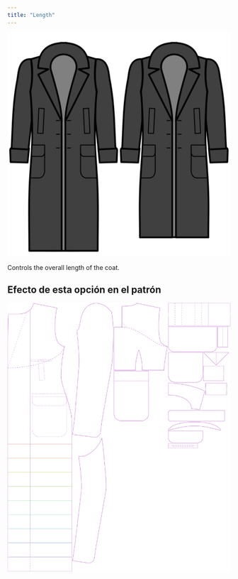 ```yaml
---
title: "Length"
---
```


![Length](length.svg)

Controls the overall length of the coat.

## Efecto de esta opción en el patrón

![This image shows the effect of this option by superimposing several variants that have a different value for this option](carlton_length_sample.svg "Effect of this option on the pattern")
